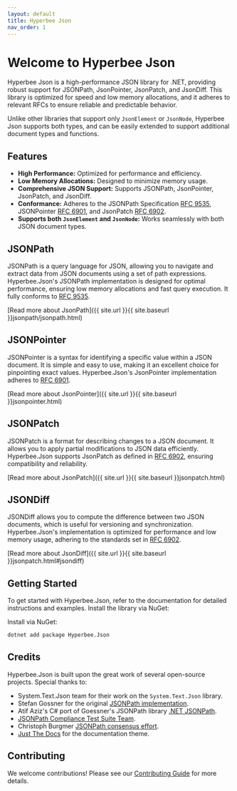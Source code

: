 ```yaml
---
layout: default
title: Hyperbee Json
nav_order: 1
---
```


# Welcome to Hyperbee Json

Hyperbee Json is a high-performance JSON library for .NET, providing robust support for JSONPath, JsonPointer, JsonPatch, and JsonDiff. 
This library is optimized for speed and low memory allocations, and it adheres to relevant RFCs to ensure reliable and predictable behavior.

Unlike other libraries that support only `JsonElement` or `JsonNode`, Hyperbee Json supports both types, and can be easily extended to 
support additional document types and functions.

## Features

- **High Performance:** Optimized for performance and efficiency.
- **Low Memory Allocations:** Designed to minimize memory usage.
- **Comprehensive JSON Support:** Supports JSONPath, JsonPointer, JsonPatch, and JsonDiff.
- **Conformance:** Adheres to the JSONPath Specification [RFC 9535](https://www.rfc-editor.org/rfc/rfc9535.html), JSONPointer [RFC 6901](https://www.rfc-editor.org/rfc/rfc6901.html), and JsonPatch [RFC 6902](https://www.rfc-editor.org/rfc/rfc6902.html).
- **Supports both `JsonElement` and `JsonNode`:** Works seamlessly with both JSON document types.

## JSONPath

JSONPath is a query language for JSON, allowing you to navigate and extract data from JSON documents using a set of path expressions. 
Hyperbee.Json's JSONPath implementation is designed for optimal performance, ensuring low memory allocations and fast query execution. 
It fully conforms to [RFC 9535](https://www.rfc-editor.org/rfc/rfc9535.html).

[Read more about JsonPath]({{ site.url }}{{ site.baseurl }}jsonpath/jsonpath.html)

## JSONPointer

JSONPointer is a syntax for identifying a specific value within a JSON document. It is simple and easy to use, making it an excellent 
choice for pinpointing exact values. Hyperbee.Json's JsonPointer implementation adheres to [RFC 6901](https://www.rfc-editor.org/rfc/rfc6901.html).

[Read more about JsonPointer]({{ site.url }}{{ site.baseurl }}jsonpointer.html)

## JSONPatch

JSONPatch is a format for describing changes to a JSON document. It allows you to apply partial modifications to JSON data efficiently. 
Hyperbee.Json supports JsonPatch as defined in [RFC 6902](https://www.rfc-editor.org/rfc/rfc6902.html), ensuring compatibility and reliability.

[Read more about JsonPatch]({{ site.url }}{{ site.baseurl }}jsonpatch.html)

## JSONDiff

JSONDiff allows you to compute the difference between two JSON documents, which is useful for versioning and synchronization. 
Hyperbee.Json's implementation is optimized for performance and low memory usage, adhering to the standards set in [RFC 6902](https://www.rfc-editor.org/rfc/rfc6902.html).

[Read more about JsonDiff]({{ site.url }}{{ site.baseurl }}jsonpatch.html#jsondiff)

## Getting Started

To get started with Hyperbee.Json, refer to the documentation for detailed instructions and examples. Install the library via NuGet:

Install via NuGet:

```bash
dotnet add package Hyperbee.Json
```

## Credits

Hyperbee.Json is built upon the great work of several open-source projects. Special thanks to:

- System.Text.Json team for their work on the `System.Text.Json` library.
- Stefan Gossner for the original [JSONPath implementation](https://goessner.net/articles/JsonPath/).
- Atif Aziz's C# port of Goessner's JSONPath library [.NET JSONPath](https://github.com/atifaziz/JSONPath).  
- [JSONPath Compliance Test Suite Team](https://github.com/jsonpath-standard/jsonpath-compliance-test-suite).
- Christoph Burgmer [JSONPath consensus effort](https://cburgmer.github.io/json-path-comparison).
- [Just The Docs](https://github.com/just-the-docs/just-the-docs) for the documentation theme.

## Contributing

We welcome contributions! Please see our [Contributing Guide](https://github.com/Stillpoint-Software/.github/blob/main/.github/CONTRIBUTING.md) 
for more details.
